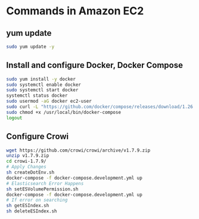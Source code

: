 # Commands in Amazon EC2
## yum update
```bash
sudo yum update -y
```

## Install and configure Docker, Docker Compose
```bash
sudo yum install -y docker
sudo systemctl enable docker
sudo systemctl start docker
systemctl status docker
sudo usermod -aG docker ec2-user
sudo curl -L "https://github.com/docker/compose/releases/download/1.26.0/docker-compose-$(uname -s)-$(uname -m)" -o /usr/local/bin/docker-compose
sudo chmod +x /usr/local/bin/docker-compose
logout
```

## Configure Crowi
```bash
wget https://github.com/crowi/crowi/archive/v1.7.9.zip
unzip v1.7.9.zip
cd crowi-1.7.9/
# Apply Changes
sh createDotEnv.sh
docker-compose -f docker-compose.development.yml up
# Elasticsearch Error Happens
sh setESVolumePermission.sh
docker-compose -f docker-compose.development.yml up
# If error on searching
sh getESIndex.sh
sh deleteESIndex.sh
```
